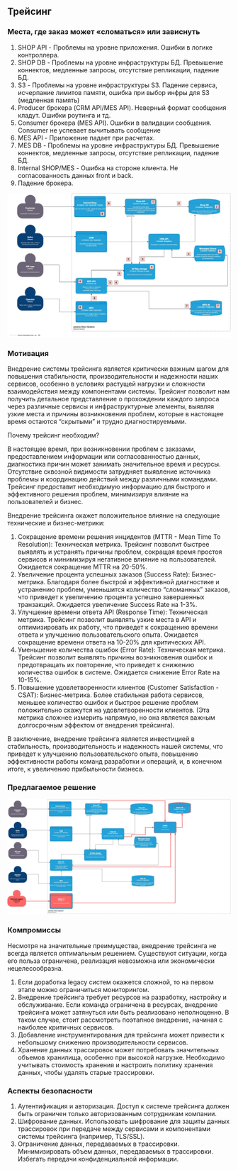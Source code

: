 ## Трейсинг

### Места, где заказ может «сломаться» или зависнуть
1. SHOP API - Проблемы на уровне приложения. Ошибки в логике контроллера.
2. SHOP DB - Проблемы на уровне инфраструктуры БД. Превышение коннектов, медленные запросы, отсутствие репликации, падение БД.
3. S3 - Проблемы на уровне инфраструктуры S3. Падение сервиса, исчерпание лимитов памяти, ошибка при выбор инфры для S3 (медленная память)
4. Producer брокера (CRM API/MES API). Неверный формат сообщения кладут. Ошибки роутинга и тд.
5. Consumer брокера (MES API). Ошибки в валидации сообщения. Consumer не успевает вычитывать сообщение
6. MES API - Приложение падает при расчетах.
7. MES DB - Проблемы на уровне инфраструктуры БД. Превышение коннектов, медленные запросы, отсутствие репликации, падение БД.
8. Internal SHOP/MES - Ошибка на стороне клиента. Не согласованность данных front и back.
9. Падение брокера.

![Места, где заказ может «сломаться» или зависнуть](jewerly_c4_model.jpg)

### Мотивация

Внедрение системы трейсинга является критически важным шагом для повышения стабильности, производительности и надежности наших сервисов, особенно в условиях растущей нагрузки и сложности взаимодействия между компонентами системы. Трейсинг позволит нам получить детальное представление о прохождении каждого запроса через различные сервисы и инфраструктурные элементы, выявляя узкие места и причины возникновения проблем, которые в настоящее время остаются “скрытыми” и трудно диагностируемыми.

Почему трейсинг необходим?

В настоящее время, при возникновении проблем с заказами, предоставлением информации или согласованностью данных, диагностика причин может занимать значительное время и ресурсы. Отсутствие сквозной видимости затрудняет выявление источника проблемы и координацию действий между различными командами. Трейсинг предоставит необходимую информацию для быстрого и эффективного решения проблем, минимизируя влияние на пользователей и бизнес.

Внедрение трейсинга окажет положительное влияние на следующие технические и бизнес-метрики:

1. Сокращение времени решения инцидентов (MTTR - Mean Time To Resolution): Техническая метрика. Трейсинг позволит быстрее выявлять и устранять причины проблем, сокращая время простоя сервисов и минимизируя негативное влияние на пользователей. Ожидается сокращение MTTR на 20-50%.
2. Увеличение процента успешных заказов (Success Rate): Бизнес-метрика. Благодаря более быстрой и эффективной диагностике и устранению проблем, уменьшится количество “сломанных” заказов, что приведет к увеличению процента успешно завершенных транзакций. Ожидается увеличение Success Rate на 1-3%.
3. Улучшение времени ответа API (Response Time): Техническая метрика. Трейсинг позволит выявлять узкие места в API и оптимизировать их работу, что приведет к сокращению времени ответа и улучшению пользовательского опыта. Ожидается сокращение времени ответа на 10-20% для критических API.
4. Уменьшение количества ошибок (Error Rate): Техническая метрика. Трейсинг позволит выявлять причины возникновения ошибок и предотвращать их повторение, что приведет к снижению количества ошибок в системе. Ожидается снижение Error Rate на 10-15%.
5. Повышение удовлетворенности клиентов (Customer Satisfaction - CSAT): Бизнес-метрика. Более стабильная работа сервисов, меньшее количество ошибок и быстрое решение проблем положительно скажутся на удовлетворенности клиентов. (Эта метрика сложнее измерить напрямую, но она является важным долгосрочным эффектом от внедрения трейсинга).

В заключение, внедрение трейсинга является инвестицией в стабильность, производительность и надежность нашей системы, что приведет к улучшению пользовательского опыта, повышению эффективности работы команд разработки и операций, и, в конечном итоге, к увеличению прибыльности бизнеса.

### Предлагаемое решение
![Предлагаемое решение](jewerly_c4_model_trace.jpg)

### Компромиссы
Несмотря на значительные преимущества, внедрение трейсинга не всегда является оптимальным решением. Существуют ситуации, когда его польза ограничена, реализация невозможна или экономически нецелесообразна.
1. Если доработка legacy систем окажется сложной, то на первом этапе можно ограничиться мониторингом. 
2. Внедрение трейсинга требует ресурсов на разработку, настройку и обслуживание. Если команда ограничена в ресурсах, внедрение трейсинга может затянуться или быть реализовано неполноценно. В таком случае, стоит рассмотреть поэтапное внедрение, начиная с наиболее критичных сервисов.
3. Добавление инструментирования для трейсинга может привести к небольшому снижению производительности сервисов.
4. Хранение данных трассировок может потребовать значительных объемов хранилища, особенно при высокой нагрузке. Необходимо учитывать стоимость хранения и настроить политику хранения данных, чтобы удалять старые трассировки.

### Аспекты безопасности
1. Аутентификация и авторизация. Доступ к системе трейсинга должен быть ограничен только авторизованным сотрудникам компании.
2. Шифрование данных. Использовать шифрование для защиты данных трассировок при передаче между сервисами и компонентами системы трейсинга (например, TLS/SSL).
3. Ограничение данных, передаваемых в трассировки. Минимизировать объем данных, передаваемых в трассировки. Избегать передачи конфиденциальной информации.
